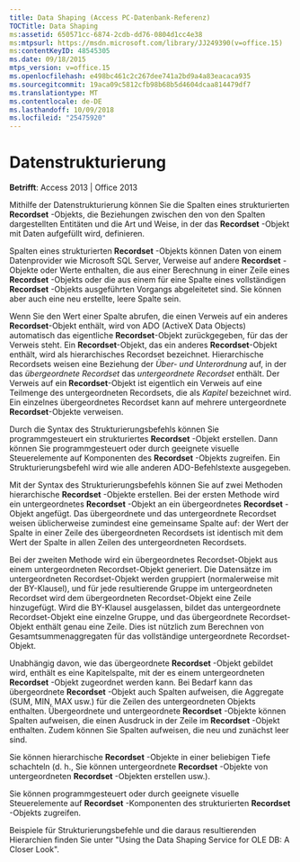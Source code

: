 ```yaml
---
title: Data Shaping (Access PC-Datenbank-Referenz)
TOCTitle: Data Shaping
ms:assetid: 650571cc-6874-2cdb-dd76-0804d1cc4e38
ms:mtpsurl: https://msdn.microsoft.com/library/JJ249390(v=office.15)
ms:contentKeyID: 48545305
ms.date: 09/18/2015
mtps_version: v=office.15
ms.openlocfilehash: e498bc461c2c267dee741a2bd9a4a83eacaca935
ms.sourcegitcommit: 19aca09c5812cfb98b68b5d4604dcaa814479df7
ms.translationtype: MT
ms.contentlocale: de-DE
ms.lasthandoff: 10/09/2018
ms.locfileid: "25475920"
---
```

# <a name="data-shaping"></a>Datenstrukturierung


**Betrifft**: Access 2013 | Office 2013

Mithilfe der Datenstrukturierung können Sie die Spalten eines strukturierten **Recordset** -Objekts, die Beziehungen zwischen den von den Spalten dargestellten Entitäten und die Art und Weise, in der das **Recordset** -Objekt mit Daten aufgefüllt wird, definieren.

Spalten eines strukturierten **Recordset** -Objekts können Daten von einem Datenprovider wie Microsoft SQL Server, Verweise auf andere **Recordset** -Objekte oder Werte enthalten, die aus einer Berechnung in einer Zeile eines **Recordset** -Objekts oder die aus einem für eine Spalte eines vollständigen **Recordset** -Objekts ausgeführten Vorgangs abgeleitetet sind. Sie können aber auch eine neu erstellte, leere Spalte sein.

Wenn Sie den Wert einer Spalte abrufen, die einen Verweis auf ein anderes **Recordset**-Objekt enthält, wird von ADO (ActiveX Data Objects) automatisch das eigentliche **Recordset**-Objekt zurückgegeben, für das der Verweis steht. Ein **Recordset**-Objekt, das ein anderes **Recordset**-Objekt enthält, wird als hierarchisches Recordset bezeichnet. Hierarchische Recordsets weisen eine Beziehung der *Über- und Unterordnung* auf, in der das *übergeordnete Recordset* das *untergeordnete Recordset* enthält. Der Verweis auf ein **Recordset**-Objekt ist eigentlich ein Verweis auf eine Teilmenge des untergeordneten Recordsets, die als *Kapitel* bezeichnet wird. Ein einzelnes übergeordnetes Recordset kann auf mehrere untergeordnete **Recordset**-Objekte verweisen.

Durch die Syntax des Strukturierungsbefehls können Sie programmgesteuert ein strukturiertes **Recordset** -Objekt erstellen. Dann können Sie programmgesteuert oder durch geeignete visuelle Steuerelemente auf Komponenten des **Recordset** -Objekts zugreifen. Ein Strukturierungsbefehl wird wie alle anderen ADO-Befehlstexte ausgegeben.

Mit der Syntax des Strukturierungsbefehls können Sie auf zwei Methoden hierarchische **Recordset** -Objekte erstellen. Bei der ersten Methode wird ein untergeordnetes **Recordset** -Objekt an ein übergeordnetes **Recordset** -Objekt angefügt. Das übergeordnete und das untergeordnete Recordset weisen üblicherweise zumindest eine gemeinsame Spalte auf: der Wert der Spalte in einer Zeile des übergeordneten Recordsets ist identisch mit dem Wert der Spalte in allen Zeilen des untergeordneten Recordsets.

Bei der zweiten Methode wird ein übergeordnetes Recordset-Objekt aus einem untergeordneten Recordset-Objekt generiert. Die Datensätze im untergeordneten Recordset-Objekt werden gruppiert (normalerweise mit der BY-Klausel), und für jede resultierende Gruppe im untergeordneten Recordset wird dem übergeordneten Recordset-Objekt eine Zeile hinzugefügt. Wird die BY-Klausel ausgelassen, bildet das untergeordnete Recordset-Objekt eine einzelne Gruppe, und das übergeordnete Recordset-Objekt enthält genau eine Zeile. Dies ist nützlich zum Berechnen von Gesamtsummenaggregaten für das vollständige untergeordnete Recordset-Objekt.

Unabhängig davon, wie das übergeordnete **Recordset** -Objekt gebildet wird, enthält es eine Kapitelspalte, mit der es einem untergeordneten **Recordset** -Objekt zugeordnet werden kann. Bei Bedarf kann das übergeordnete **Recordset** -Objekt auch Spalten aufweisen, die Aggregate (SUM, MIN, MAX usw.) für die Zeilen des untergeordneten Objekts enthalten. Übergeordnete und untergeordnete **Recordset** -Objekte können Spalten aufweisen, die einen Ausdruck in der Zeile im **Recordset** -Objekt enthalten. Zudem können Sie Spalten aufweisen, die neu und zunächst leer sind.

Sie können hierarchische **Recordset** -Objekte in einer beliebigen Tiefe schachteln (d. h., Sie können untergeordnete **Recordset** -Objekte von untergeordneten **Recordset** -Objekten erstellen usw.).

Sie können programmgesteuert oder durch geeignete visuelle Steuerelemente auf **Recordset** -Komponenten des strukturierten **Recordset** -Objekts zugreifen.

Beispiele für Strukturierungsbefehle und die daraus resultierenden Hierarchien finden Sie unter "Using the Data Shaping Service for OLE DB: A Closer Look".

